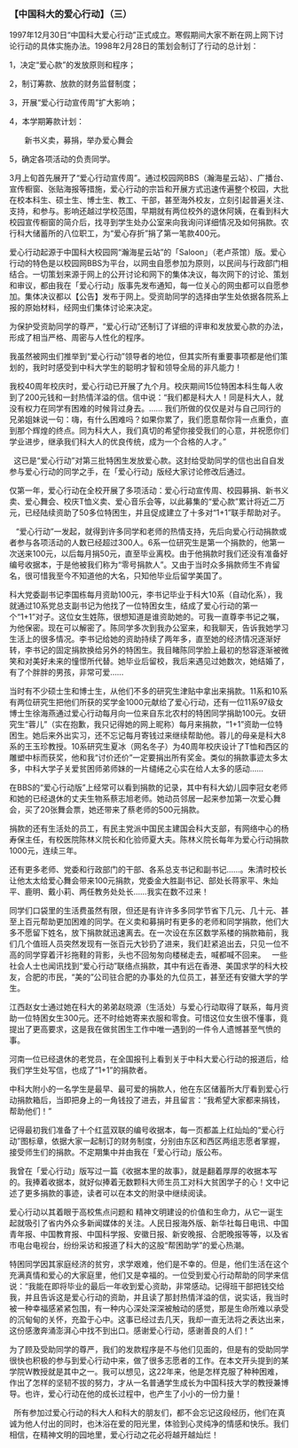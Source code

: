 ### 【中国科大的爱心行动】（三）

1997年12月30日“中国科大爱心行动”正式成立。寒假期间大家不断在网上网下讨论行动的具体实施办法。1998年2月28日的策划会制订了行动的总计划：

1，决定“爱心款”的发放原则和程序；

2，制订筹款、放款的财务监督制度；

3，开展“爱心行动宣传周”扩大影响；

4，本学期筹款计划：

       新书义卖，募捐，举办爱心舞会

5，确定各项活动的负责同学。

3月上旬首先展开了“爱心行动宣传周”。通过校园网BBS（瀚海星云站）、广播台、宣传橱窗、张贴海报等措施，爱心行动的宗旨和开展方式迅速传遍整个校园，大批在校本科生、硕士生、博士生、教工、干部，甚至海外校友，立刻引起普遍关注、支持，和参与。影响还越过学校范围，早期就有两位校外的退休阿姨，在看到科大校园宣传橱窗的简介后，找寻到学生处办公室来向我询问详细情况及如何捐款。农行科大储蓄所的八位职工，为“爱心存折”捐了第一笔款400元。

爱心行动起源于中国科大校园网“瀚海星云站”的「Saloon」（老卢茶馆）版。爱心行动的特色是以校园网BBS为平台，以网虫自愿参加为原则，以民间与行政部门相结合。一切策划来源于网上的公开讨论和网下的集体决议，每次网下的讨论、策划和审议，都由我在「爱心行动」版事先发布通知，每一位关心的网虫都可以自愿参加。集体决议都以【公告】发布于网上。受资助同学的选择由学生处依据各院系上报的原始材料，经网虫们集体讨论来决定。

为保护受资助同学的尊严，“爱心行动”还制订了详细的评审和发放爱心款的办法，形成了相当严格、周密与人性化的程序。

我虽然被网虫们推举到“爱心行动”领导者的地位，但其实所有重要事项都是他们策划的，我时时感受到中科大学生的聪明才智和领导全局的非凡能力！

我校40周年校庆时，爱心行动已开展了九个月。校庆期间15位特困本科生每人收到了200元钱和一封热情洋溢的信。信中说：“我们都是科大人！同是科大人，就没有权力在同学有困难的时候背过身去。...... 我们所做的仅仅是对与自己同行的兄弟姐妹说一句：嗨，有什么困难吗？如果你累了，我们愿意帮你背一点重负，直到那个辉煌的终点。同为科大人，我们真切的希望你接受我们的心意，并祝愿你们学业进步，继承我们科大人的优良传统，成为一个合格的人才。”

 
这已是“爱心行动”对第三批特困生发放爱心款。这封给受助同学的信也出自自发参与爱心行动的同学之手，在「爱心行动」版经大家讨论修改后通过。


仅第一年，爱心行动在全校开展了多项活动：爱心行动宣传周、校园募捐、新书义卖、爱心舞会、校庆T恤义卖、爱心音乐会等，以此募集的“爱心款”累计将近二万元，已经陆续资助了50多位特困生，并且促成建立了十多对“1+1”联手帮助对子。

 
 “爱心行动”一发起，就得到许多同学和老师的热情支持，先后向爱心行动捐款或者参与各项活动的人数已经超过300人。6系一位研究生是第一个捐款的，他第一次送来100元，以后每月捐50元，直至毕业离校。由于他捐款时我们还没有准备好编号收据本，于是他被我们称为“零号捐款人”。又由于当时众多捐款师生不肯留名，很可惜我至今不知道他的大名，只知他毕业后留学美国了。

科大党委副书记李国栋每月资助100元，李书记毕业于科大10系（自动化系），我就通过10系党总支副书记为他找了一位特困女生，结成了爱心行动的第一个“1+1”对子。这位女生姓陈，很想知道是谁资助她的。可我一直尊李书记之嘱，为他保密。现在可以解密了。陈同学多次到我办公室来，和我聊天，告诉我她学习生活上的很多情况。李书记给她的资助持续了两年多，直至她的经济情况逐渐好转，李书记的固定捐款换给另外的特困生。我目睹陈同学脸上最初的愁容逐渐被微笑和对美好未来的憧憬所代替。她毕业后留校，我后来遇见过她数次，她结婚了，有了个胖胖的男孩，非常可爱……

当时有不少硕士生和博士生，从他们不多的研究生津贴中拿出来捐款。11系和10系有两位研究生把他们所获的奖学金1000元献给了爱心行动，还有一位11系97级女博士生徐海燕通过爱心行动每月向一位来自东北农村的特困同学捐助100元。女研究生“蓉儿”（实在抱歉，我只记得她的网上昵称）每月来捐款，“1+1”资助一位特困生。她后来外出实习，还不忘记每月寄钱过来继续帮助他。蓉儿的母亲是科大8系的王玉珍教授。10系研究生夏冰（网名冬子）为40周年校庆设计了T恤和西区的雕塑中标而获奖，他和我“讨价还价”一定要捐出所有奖金。类似的捐款事迹太多太多，中科大学子关爱贫困师弟师妹的一片缱绻之心实在给人太多的感动……

在BBS的“爱心行动版”上经常可以看到捐款的记录，其中有科大幼儿园李冠女老师和她的已经退休的丈夫生物系蔡志旭老师。她动员邻居一起来参加第一次爱心舞会，买了20张舞会票，她还带来了蔡老师的500元捐款。

捐款的还有生活处的员工，有民主党派中国民主建国会科大支部，有网络中心的杨寿保主任，有校医院陈林义院长和化验师夏大夫。陈林义院长每年为爱心行动捐款1000元，连续三年。

还有更多老师、党委和行政部门的干部、各系总支书记和副书记......。朱清时校长让他太太给爱心舞会带来100元捐款，党委金大胜副书记、部处长蒋家平、朱灿平、鹿明、戴小莉、两任教务处处长……我实在数不过来！

同学们口袋里的生活费虽然有限，但还是有许许多多同学节省下几元、几十元、甚至上百元帮助更加困难的同学。在义卖和募捐时有更多的老师和同学捐款，他们大多不愿留下姓名，放下捐款就迅速离去。在一次设在东区数学系楼的捐款箱前，我们几个值班人员突然发现有一张百元大钞扔了进来，我们赶紧追出去，只见一位不高的同学穿着汗衫拖鞋的背影，头也不回匆匆向楼梯走去，喊都喊不回来。
 
一些社会人士也闻讯找到“爱心行动”联络点捐款，其中有远在香港、美国求学的科大校友，合肥的市民，“美的”公司驻合肥的办事处的九位员工，甚至还有安徽大学的学生。

江西赵女士通过她在科大的弟弟赵晓源（生活处）与爱心行动取得了联系，每月资助一位特困女生300元。还不时给她寄来衣服和零食。可惜这位女生很不懂事，竟提出了更高要求，这是我在做贫困生工作中唯一遇到的一件令人遗憾甚至气愤的事。

河南一位已经退休的老党员，在全国报刊上看到关于中科大爱心行动的报道后，给我们学生处写信，也成了“1+1”的捐款者。

中科大附小的一名学生是最早、最可爱的捐款人，他在东区储蓄所大厅看到爱心行动捐款箱后，当即把身上的一角钱投了进去，并且留言：“我希望大家都来捐钱，帮助他们！”

记得最初我们准备了十个红蓝双联的编号收据本，每一页都盖上红灿灿的“爱心行动”图标章，依据大家一起制订的财务制度，分别由东区和西区两组志愿者掌握，接受师生们的捐款。不定期集中并由我在「爱心行动」版公布。

我曾在「爱心行动」版写过一篇《收据本里的故事》，就是翻着厚厚的收据本写的。我捧着收据本，就好似捧着无数颗科大师生员工对科大贫困学子的心！文中记述了更多捐款的事迹，读者可以在本文的附录中继续阅读。

爱心行动以其着眼于高校焦点问题和 精神文明建设的价值和生命力，从它一诞生起就吸引了省内外众多新闻媒体的关注。人民日报海外版、新华社每日电讯、中国青年报、中国教育报、中国科学报、安徽日报、新安晚报、合肥晚报等等，以及省市电台电视台，纷纷采访和报道了科大的这股“帮困助学”的爱心热潮。


特困同学因其家庭经济的贫穷，求学艰难，他们是不幸的。但是，他们生活在这个充满真情和爱心的大家庭里，他们又是幸福的。一位受到爱心行动帮助的同学来信说：“我能在即将毕业的最后一年收到爱心资助，非常感动。记得班干部把钱交给我，并且告诉这是爱心行动的资助，并且读了那封热情洋溢的信，说实话，我当时被一种幸福感紧紧包围，有一种内心深处深深被触动的感觉，那是生命所难以承受的沉甸甸的关怀，充盈于心中。这事已经过去几天，我却一直无法将之表达出来，这份感激奔涌澎湃心中找不到出口。感谢爱心行动，感谢善良的人们！”

为了顾及受助同学的尊严，我们的发款程序是不与他们见面的，但是有的受助同学很快也积极的参与到爱心行动中来，做了很多志愿者的工作。在本文开头提到的某学院W教授就是其中之一。我可以想见，这22年来，他是怎样克服了种种困难，作出了怎样的坚韧不拔的努力，才从一名普通学生成长为中国科技大学的教授兼博导。也许，爱心行动在他的成长过程中，也产生了小小的一份力量！

 
所有参加过爱心行动的科大人和科大的朋友们，都不会忘记这段经历，他们在真诚为他人付出的同时，也沐浴在爱的阳光里，体验到心灵纯净的情感和快乐。我们相信，在精神文明的园地里，爱心行动之花必将越开越灿烂！
